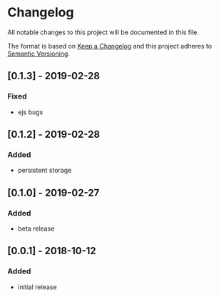 # Changelog

All notable changes to this project will be documented in this file.

The format is based on [Keep a Changelog](http://keepachangelog.com/en/1.0.0/)
and this project adheres to [Semantic Versioning](http://semver.org/spec/v2.0.0.html).

## [0.1.3] - 2019-02-28
### Fixed
* ejs bugs

## [0.1.2] - 2019-02-28
### Added
* persistent storage

## [0.1.0] - 2019-02-27
### Added
* beta release

## [0.0.1] - 2018-10-12
### Added
* initial release
